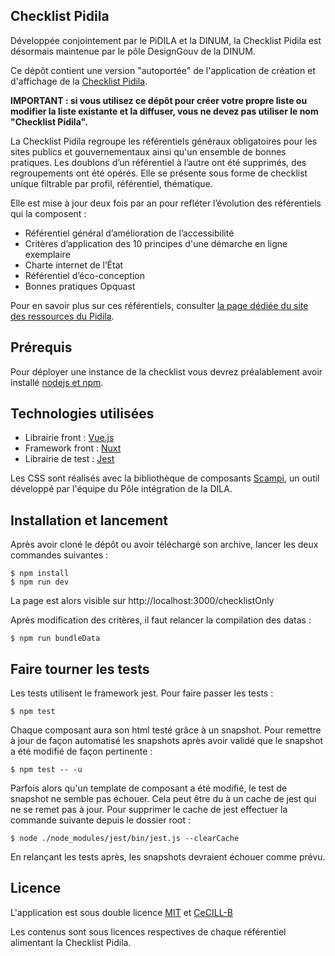 ## Checklist Pidila

Développée conjointement par le PiDILA et la DINUM, la Checklist Pidila est désormais maintenue par le pôle DesignGouv de la DINUM.

Ce dépôt contient une version "autoportée" de l'application de création et d'affichage de la [Checklist Pidila](https://pidila.gitlab.io/checklist-pidila/).

**IMPORTANT : si vous utilisez ce dépôt pour créer votre propre liste ou modifier la liste existante et la diffuser, vous ne devez pas utiliser le nom "Checklist Pidila".**

La Checklist Pidila regroupe les référentiels généraux obligatoires pour les sites publics et gouvernementaux ainsi qu'un ensemble de bonnes pratiques. Les doublons d’un référentiel à l’autre ont été supprimés, des regroupements ont été opérés. Elle se présente sous forme de checklist unique filtrable par profil, référentiel, thématique.

Elle est mise à jour deux fois par an pour refléter l’évolution des référentiels qui la composent :

* Référentiel général d’amélioration de l’accessibilité
* Critères d’application des 10 principes d'une démarche en ligne exemplaire
* Charte internet de l’État
* Référentiel d’éco-conception
* Bonnes pratiques Opquast

Pour en savoir plus sur ces référentiels, consulter [la page dédiée du site des ressources du Pidila](https://pidila.gitlab.io/checklist-pidila/referentiels.html).

## Prérequis

Pour déployer une instance de la checklist vous devrez préalablement avoir installé [nodejs et npm](https://openclassrooms.com/fr/courses/1056721-des-applications-ultra-rapides-avec-node-js/1056956-installer-node-js).


## Technologies utilisées

* Librairie front : [Vue.js](https://vuejs.org/v2/api/)
* Framework front : [Nuxt](https://nuxtjs.org/guide)
* Librairie de test : [Jest](https://facebook.github.io/jest/docs/en/api.html)

Les CSS sont réalisés avec la bibliothèque de composants [Scampi](https://pidila.gitlab.io/scampi/), un outil développé par l'équipe du Pôle intégration de la DILA.


## Installation et lancement

Après avoir cloné le dépôt ou avoir téléchargé son archive, lancer les deux commandes suivantes :

```
$ npm install
$ npm run dev
```

La page est alors visible sur http://localhost:3000/checklistOnly

Après modification des critères, il faut relancer la compilation des datas :

```
$ npm run bundleData
```

## Faire tourner les tests

Les tests utilisent le framework jest. Pour faire passer les tests : 

```
$ npm test
```

Chaque composant aura son html testé grâce à un snapshot. Pour remettre à jour de façon automatisé les snapshots après avoir validé que le snapshot a été modifié de façon pertinente : 

```
$ npm test -- -u
```

Parfois alors qu'un template de composant a été modifié, le test de snapshot ne semble pas échouer. Cela peut être du à un cache de jest qui ne se remet pas à jour. Pour supprimer le cache de jest effectuer la commande suivante depuis le dossier root : 

```
$ node ./node_modules/jest/bin/jest.js --clearCache
```
En relançant les tests après, les snapshots devraient échouer comme prévu.


## Licence

L'application est sous double licence [MIT](https://gitlab.com/pidila/scampi-twig/blob/master/LICENCE-MIT.md) et [CeCILL-B](http://www.cecill.info/licences/Licence_CeCILL-B_V1-fr.html)

Les contenus sont sous licences respectives de chaque référentiel alimentant la Checklist Pidila.

